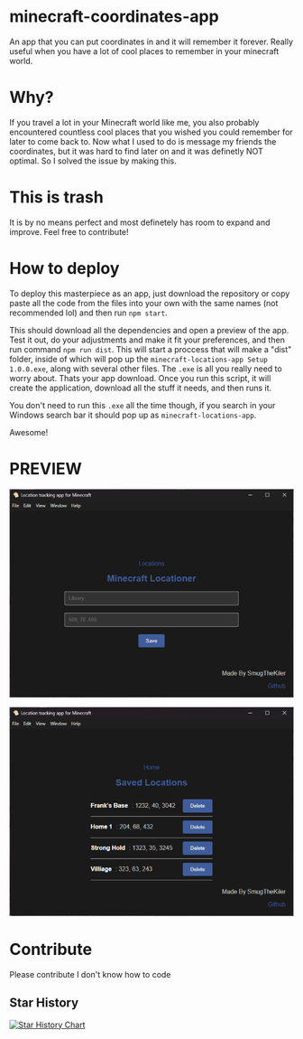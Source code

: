 # minecraft-coordinates-app
An app that you can put coordinates in and it will remember it forever. Really useful when you have a lot of cool places to remember in your minecraft world.

# Why?
If you travel a lot in your Minecraft world like me, you also probably encountered countless cool places that you wished you could remember for later to come back to. Now what I used to do is message my friends the coordinates, but it was hard to find later on and it was definetly NOT optimal. So I solved the issue by making this. 

# This is trash
It is by no means perfect and most definetely has room to expand and improve. Feel free to contribute!

# How to deploy
To deploy this masterpiece as an app, just download the repository or copy paste all the code from the files into your own with the same names (not recommended lol) and then run `npm start`.

This should download all the dependencies and open a preview of the app. Test it out, do your adjustments and make it fit your preferences, and then run command `npm run dist`. This will start a proccess that will make a "dist" folder, inside of which will pop up the `minecraft-locations-app Setup 1.0.0.exe`, along with several other files. The `.exe` is all you really need to worry about. Thats your app download. Once you run this script, it will create the application, download all the stuff it needs, and then runs it.

You don't need to run this `.exe` all the time though, if you search in your Windows search bar it should pop up as `minecraft-locations-app`. 

Awesome!

# PREVIEW

![Home-page](./preview-images/image.png)

![Location-tab](./preview-images/image-1.png)

# Contribute
Please contribute I don't know how to code

## Star History

[![Star History Chart](https://api.star-history.com/svg?repos=SmugTheKiler/minecraft-coordinates-app&type=Date)](https://star-history.com/#SmugTheKiler/minecraft-coordinates-app&Date)
